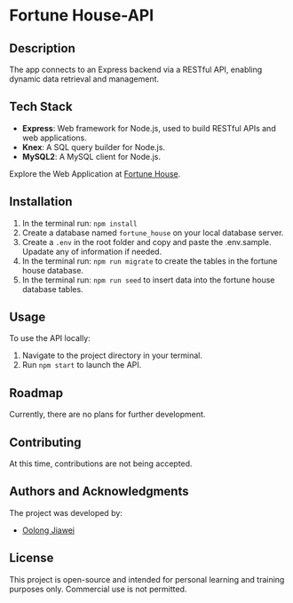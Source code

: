 # Fortune House-API
## Description
 The app connects to an Express backend via a RESTful API, enabling dynamic data retrieval and management.
## Tech Stack
- **Express**: Web framework for Node.js, used to build RESTful APIs and web applications.
- **Knex**: A SQL query builder for Node.js.
- **MySQL2**: A MySQL client for Node.js.

Explore the Web Application at [Fortune House](https://github.com/oolongjiawei/Capstone).
## Installation
1. In the terminal run: `npm install`
2. Create a database named `fortune_house` on your local database server.
3. Create a `.env` in the root folder and copy and paste the .env.sample. Upadate any of information if needed.
4. In the terminal run: `npm run migrate` to create the tables in the fortune house database.
5. In the terminal run: `npm run seed` to insert data into the fortune house database tables.
## Usage
To use the API locally:
1. Navigate to the project directory in your terminal.
2. Run `npm start` to launch the API.
## Roadmap
Currently, there are no plans for further development.
## Contributing
At this time, contributions are not being accepted.
## Authors and Acknowledgments
The project was developed by:
- [Oolong Jiawei](https://github.com/oolongjiawei)
## License
This project is open-source and intended for personal learning and training purposes only. Commercial use is not permitted.
